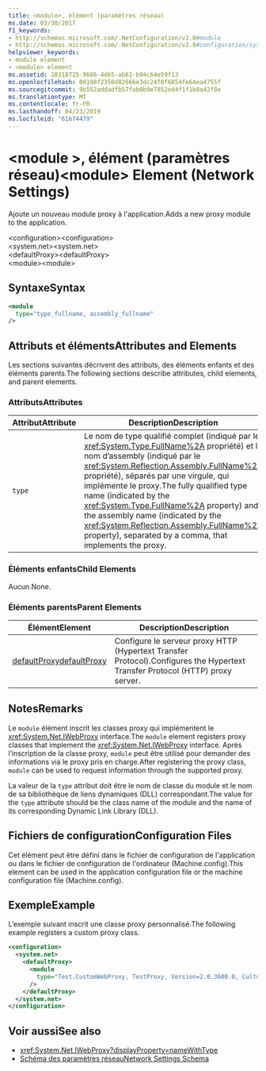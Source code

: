 ```yaml
---
title: <module>, élément (paramètres réseau)
ms.date: 03/30/2017
f1_keywords:
- http://schemas.microsoft.com/.NetConfiguration/v2.0#module
- http://schemas.microsoft.com/.NetConfiguration/v2.0#configuration/system.net/defaultProxy/module
helpviewer_keywords:
- module element
- <module> element
ms.assetid: 10318725-9666-4d65-ab61-b94c64e59f13
ms.openlocfilehash: 0d108f2350d82666e3dc24f0f6854fe64ea4755f
ms.sourcegitcommit: 9b552addadfb57fab0b9e7852ed4f1f1b8a42f8e
ms.translationtype: MT
ms.contentlocale: fr-FR
ms.lasthandoff: 04/23/2019
ms.locfileid: "61674479"
---
```

# <a name="module-element-network-settings"></a><span data-ttu-id="b032c-102">\<module >, élément (paramètres réseau)</span><span class="sxs-lookup"><span data-stu-id="b032c-102">\<module> Element (Network Settings)</span></span>
<span data-ttu-id="b032c-103">Ajoute un nouveau module proxy à l'application.</span><span class="sxs-lookup"><span data-stu-id="b032c-103">Adds a new proxy module to the application.</span></span>  
  
 <span data-ttu-id="b032c-104">\<configuration></span><span class="sxs-lookup"><span data-stu-id="b032c-104">\<configuration></span></span>  
<span data-ttu-id="b032c-105">\<system.net></span><span class="sxs-lookup"><span data-stu-id="b032c-105">\<system.net></span></span>  
<span data-ttu-id="b032c-106">\<defaultProxy></span><span class="sxs-lookup"><span data-stu-id="b032c-106">\<defaultProxy></span></span>  
<span data-ttu-id="b032c-107">\<module></span><span class="sxs-lookup"><span data-stu-id="b032c-107">\<module></span></span>  
  
## <a name="syntax"></a><span data-ttu-id="b032c-108">Syntaxe</span><span class="sxs-lookup"><span data-stu-id="b032c-108">Syntax</span></span>  
  
```xml  
<module   
  type="type_fullname, assembly_fullname"   
/>  
```  
  
## <a name="attributes-and-elements"></a><span data-ttu-id="b032c-109">Attributs et éléments</span><span class="sxs-lookup"><span data-stu-id="b032c-109">Attributes and Elements</span></span>  
 <span data-ttu-id="b032c-110">Les sections suivantes décrivent des attributs, des éléments enfants et des éléments parents.</span><span class="sxs-lookup"><span data-stu-id="b032c-110">The following sections describe attributes, child elements, and parent elements.</span></span>  
  
### <a name="attributes"></a><span data-ttu-id="b032c-111">Attributs</span><span class="sxs-lookup"><span data-stu-id="b032c-111">Attributes</span></span>  
  
|<span data-ttu-id="b032c-112">**Attribut**</span><span class="sxs-lookup"><span data-stu-id="b032c-112">**Attribute**</span></span>|<span data-ttu-id="b032c-113">**Description**</span><span class="sxs-lookup"><span data-stu-id="b032c-113">**Description**</span></span>|  
|-------------------|---------------------|  
|`type`|<span data-ttu-id="b032c-114">Le nom de type qualifié complet (indiqué par le <xref:System.Type.FullName%2A> propriété) et le nom d’assembly (indiqué par le <xref:System.Reflection.Assembly.FullName%2A> propriété), séparés par une virgule, qui implémente le proxy.</span><span class="sxs-lookup"><span data-stu-id="b032c-114">The fully qualified type name (indicated by the <xref:System.Type.FullName%2A> property) and the assembly name (indicated by the <xref:System.Reflection.Assembly.FullName%2A> property), separated by a comma, that implements the proxy.</span></span>|  
  
### <a name="child-elements"></a><span data-ttu-id="b032c-115">Éléments enfants</span><span class="sxs-lookup"><span data-stu-id="b032c-115">Child Elements</span></span>  
 <span data-ttu-id="b032c-116">Aucun.</span><span class="sxs-lookup"><span data-stu-id="b032c-116">None.</span></span>  
  
### <a name="parent-elements"></a><span data-ttu-id="b032c-117">Éléments parents</span><span class="sxs-lookup"><span data-stu-id="b032c-117">Parent Elements</span></span>  
  
|<span data-ttu-id="b032c-118">**Élément**</span><span class="sxs-lookup"><span data-stu-id="b032c-118">**Element**</span></span>|<span data-ttu-id="b032c-119">**Description**</span><span class="sxs-lookup"><span data-stu-id="b032c-119">**Description**</span></span>|  
|-----------------|---------------------|  
|[<span data-ttu-id="b032c-120">defaultProxy</span><span class="sxs-lookup"><span data-stu-id="b032c-120">defaultProxy</span></span>](../../../../../docs/framework/configure-apps/file-schema/network/defaultproxy-element-network-settings.md)|<span data-ttu-id="b032c-121">Configure le serveur proxy HTTP (Hypertext Transfer Protocol).</span><span class="sxs-lookup"><span data-stu-id="b032c-121">Configures the Hypertext Transfer Protocol (HTTP) proxy server.</span></span>|  
  
## <a name="remarks"></a><span data-ttu-id="b032c-122">Notes</span><span class="sxs-lookup"><span data-stu-id="b032c-122">Remarks</span></span>  
 <span data-ttu-id="b032c-123">Le `module` élément inscrit les classes proxy qui implémentent le <xref:System.Net.IWebProxy> interface.</span><span class="sxs-lookup"><span data-stu-id="b032c-123">The `module` element registers proxy classes that implement the <xref:System.Net.IWebProxy> interface.</span></span> <span data-ttu-id="b032c-124">Après l’inscription de la classe proxy, `module` peut être utilisé pour demander des informations via le proxy pris en charge.</span><span class="sxs-lookup"><span data-stu-id="b032c-124">After registering the proxy class, `module` can be used to request information through the supported proxy.</span></span>  
  
 <span data-ttu-id="b032c-125">La valeur de la `type` attribut doit être le nom de classe du module et le nom de sa bibliothèque de liens dynamiques (DLL) correspondant.</span><span class="sxs-lookup"><span data-stu-id="b032c-125">The value for the `type` attribute should be the class name of the module and the name of its corresponding Dynamic Link Library (DLL).</span></span>  
  
## <a name="configuration-files"></a><span data-ttu-id="b032c-126">Fichiers de configuration</span><span class="sxs-lookup"><span data-stu-id="b032c-126">Configuration Files</span></span>  
 <span data-ttu-id="b032c-127">Cet élément peut être défini dans le fichier de configuration de l'application ou dans le fichier de configuration de l'ordinateur (Machine.config).</span><span class="sxs-lookup"><span data-stu-id="b032c-127">This element can be used in the application configuration file or the machine configuration file (Machine.config).</span></span>  
  
## <a name="example"></a><span data-ttu-id="b032c-128">Exemple</span><span class="sxs-lookup"><span data-stu-id="b032c-128">Example</span></span>  
 <span data-ttu-id="b032c-129">L’exemple suivant inscrit une classe proxy personnalisé.</span><span class="sxs-lookup"><span data-stu-id="b032c-129">The following example registers a custom proxy class.</span></span>  
  
```xml  
<configuration>  
  <system.net>  
    <defaultProxy>  
      <module  
        type="Test.CustomWebProxy, TestProxy, Version=2.0.3600.0, Culture=neutral, PublicKeyToken=b23a5c561934e385"  
      />  
    </defaultProxy>  
  </system.net>  
</configuration>  
```  
  
## <a name="see-also"></a><span data-ttu-id="b032c-130">Voir aussi</span><span class="sxs-lookup"><span data-stu-id="b032c-130">See also</span></span>

- <xref:System.Net.IWebProxy?displayProperty=nameWithType>
- [<span data-ttu-id="b032c-131">Schéma des paramètres réseau</span><span class="sxs-lookup"><span data-stu-id="b032c-131">Network Settings Schema</span></span>](../../../../../docs/framework/configure-apps/file-schema/network/index.md)
